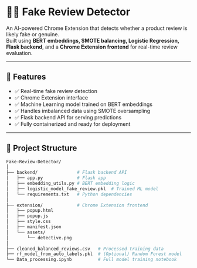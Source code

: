 # 🕵️‍♂️ Fake Review Detector

An AI-powered Chrome Extension that detects whether a product review is likely fake or genuine.  
Built using **BERT embeddings, SMOTE balancing, Logistic Regression, Flask backend**, and a **Chrome Extension frontend** for real-time review evaluation.

---

## 🚀 Features

- ✅ Real-time fake review detection
- ✅ Chrome Extension interface
- ✅ Machine Learning model trained on BERT embeddings
- ✅ Handles imbalanced data using SMOTE oversampling
- ✅ Flask backend API for serving predictions
- ✅ Fully containerized and ready for deployment

---

## 📂 Project Structure

```bash
Fake-Review-Detector/
│
├── backend/               # Flask backend API
│   ├── app.py             # Flask app
│   ├── embedding_utils.py # BERT embedding logic
│   ├── logistic_model_fake_review.pkl  # Trained ML model
│   └── requirements.txt   # Python dependencies
│
├── extension/             # Chrome Extension frontend
│   ├── popup.html
│   ├── popup.js
│   ├── style.css
│   ├── manifest.json
│   └── assets/
│       └── detective.png
│
├── cleaned_balanced_reviews.csv   # Processed training data
├── rf_model_from_auto_labels.pkl  # (Optional) Random Forest model
└── Data_processing.ipynb          # Full model training notebook
